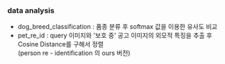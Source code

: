 ### data analysis

- dog_breed_classification : 품종 분류 후 softmax 값을 이용한 유사도 비교
- pet_re_id : query 이미지와 '보호 중' 공고 이미지의 외모적 특징을 추출 후 Cosine Distance를 구해서 정렬  <br>
  (person re - identification 의 ours 버전)
